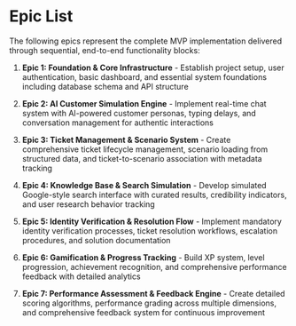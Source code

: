 # Epic List

The following epics represent the complete MVP implementation delivered through sequential, end-to-end functionality blocks:

1. **Epic 1: Foundation & Core Infrastructure** - Establish project setup, user authentication, basic dashboard, and essential system foundations including database schema and API structure

2. **Epic 2: AI Customer Simulation Engine** - Implement real-time chat system with AI-powered customer personas, typing delays, and conversation management for authentic interactions

3. **Epic 3: Ticket Management & Scenario System** - Create comprehensive ticket lifecycle management, scenario loading from structured data, and ticket-to-scenario association with metadata tracking

4. **Epic 4: Knowledge Base & Search Simulation** - Develop simulated Google-style search interface with curated results, credibility indicators, and user research behavior tracking

5. **Epic 5: Identity Verification & Resolution Flow** - Implement mandatory identity verification processes, ticket resolution workflows, escalation procedures, and solution documentation

6. **Epic 6: Gamification & Progress Tracking** - Build XP system, level progression, achievement recognition, and comprehensive performance feedback with detailed analytics

7. **Epic 7: Performance Assessment & Feedback Engine** - Create detailed scoring algorithms, performance grading across multiple dimensions, and comprehensive feedback system for continuous improvement
